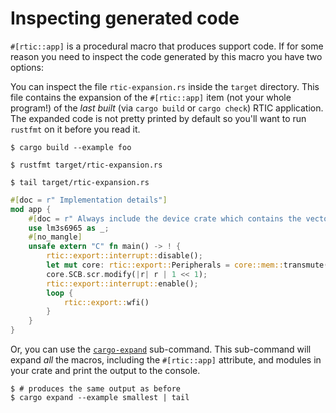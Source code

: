 # Inspecting generated code

`#[rtic::app]` is a procedural macro that produces support code. If for some
reason you need to inspect the code generated by this macro you have two
options:

You can inspect the file `rtic-expansion.rs` inside the `target` directory. This
file contains the expansion of the `#[rtic::app]` item (not your whole program!)
of the *last built* (via `cargo build` or `cargo check`) RTIC application. The
expanded code is not pretty printed by default so you'll want to run `rustfmt`
on it before you read it.

``` console
$ cargo build --example foo

$ rustfmt target/rtic-expansion.rs

$ tail target/rtic-expansion.rs
```

``` rust
#[doc = r" Implementation details"]
mod app {
    #[doc = r" Always include the device crate which contains the vector table"]
    use lm3s6965 as _;
    #[no_mangle]
    unsafe extern "C" fn main() -> ! {
        rtic::export::interrupt::disable();
        let mut core: rtic::export::Peripherals = core::mem::transmute(());
        core.SCB.scr.modify(|r| r | 1 << 1);
        rtic::export::interrupt::enable();
        loop {
            rtic::export::wfi()
        }
    }
}
```

Or, you can use the [`cargo-expand`] sub-command. This sub-command will expand
*all* the macros, including the `#[rtic::app]` attribute, and modules in your
crate and print the output to the console.

[`cargo-expand`]: https://crates.io/crates/cargo-expand

``` console
$ # produces the same output as before
$ cargo expand --example smallest | tail
```
